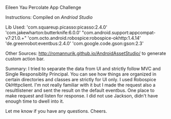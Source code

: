 Eileen Yau
Percolate App Challenge

Instructions:
Compiled on *Andriod Studio* 

Lib Used: 
'com.squareup.picasso:picasso:2.4.0' 
'com.jakewharton:butterknife:6.0.0' 
"com.android.support:appcompat-v7:21.0.+" 
'com.octo.android.robospice:robospice-okhttp:1.4.14' 
'de.greenrobot:eventbus:2.4.0' 
'com.google.code.gson:gson:2.3'

Other Sources:
http://romannurik.github.io/AndroidAssetStudio/ to generate custom action bar.

Summary:
I tried to separate the data from UI and strictly follow MVC and Single Responsiblity Principal.
You can see how things are organized in certain directories and classes are strictly for UI
only.
I used Robospice OkHttpclient. I'm not really familiar with it but
I made the request also a resultlistener and sent the result on the default eventbus.
One place to make request and listen for response.
I did not use Jackson, didn't have enough time to dwell into it. 

Let me know if you have any questions.
Cheers.
